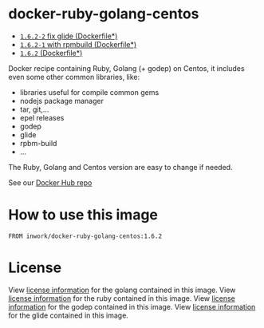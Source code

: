 # docker-ruby-golang-centos

- [`1.6.2-2` fix glide (Dockerfile*)](https://github.com/InWork/docker-ruby-golang-centos/blob/b78ed44827d2b787c2dcf1411b062b54a60bfeae/Dockerfile)
- [`1.6.2-1` with rpmbuild (Dockerfile*)](https://github.com/InWork/docker-ruby-golang-centos/blob/27993e1289c409bf1338eddd8c5e7b018fb06b95/Dockerfile)
- [`1.6.2` (Dockerfile*)](https://github.com/InWork/docker-ruby-golang-centos/blob/63d08f2233349efe47bd391e50a8f5fe1b575b96/Dockerfile)

Docker recipe containing Ruby, Golang (+ godep) on Centos, it includes even some other common libraries, like:

- libraries useful for compile common gems
- nodejs package manager
- tar, git,...
- epel releases
- godep
- glide
- rpbm-build
- ...

The Ruby, Golang and Centos version are easy to change if needed.

See our [Docker Hub repo](https://hub.docker.com/r/inwork/docker-ruby-golang-centos/)


# How to use this image

````
FROM inwork/docker-ruby-golang-centos:1.6.2
````

# License

View [license information](http://golang.org/LICENSE) for the golang contained in this image.
View [license information](https://www.ruby-lang.org/en/about/license.txt) for the ruby contained in this image.
View [license information](https://github.com/tools/godep/blob/master/License) for the godep contained in this image.
View [license information](https://github.com/Masterminds/glide/blob/master/LICENSE) for the glide contained in this image.

